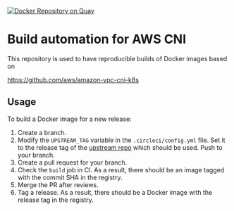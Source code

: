 [![Docker Repository on Quay](https://quay.io/repository/giantswarm/aws-cni/status "Docker Repository on Quay")](https://quay.io/repository/giantswarm/aws-cni)

# Build automation for AWS CNI

This repository is used to have reproducible builds of Docker images based on

https://github.com/aws/amazon-vpc-cni-k8s

## Usage

To build a Docker image for a new release:

1. Create a branch.
2. Modify the `UPSTREAM_TAG` variable in the `.circleci/config.yml` file. Set it to the release tag of the [upstream repo](https://github.com/aws/amazon-vpc-cni-k8s/releases) which should be used. Push to your branch.
3. Create a pull request for your branch.
4. Check the `build` job in CI. As a result, there should be an image tagged with the commit SHA in the registry.
5. Merge the PR after reviews.
6. Tag a release. As a result, there should be a Docker image with the release tag in the registry.
